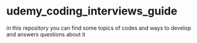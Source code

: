 # udemy_coding_interviews_guide
in this repository you can find some topics of codes and ways to develop and answers questions about it
